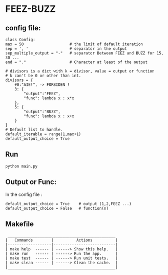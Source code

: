 # FEEZ-BUZZ

## config file:

    class Config:
    max = 50                    # the limit of default iteration 
    sep = ', '                  # separator in the output
    sep_multiple_output = "-"   # separator Between FEEZ and BUZZ for 15, 30 ... 
    end = "."                   # Character at least of the output
    
    # divisors is a dict with k = divisor, value = output or function
    # k can't be 0 or other than int.
    divisors = {
        #0:"AIE!", -> FORBIDEN !
        3: {
            "output":"FEEZ",
            "func": lambda x : x*x
        },
        5: {
            "output":"BUZZ",
            "func": lambda x : x+x
        }
    }
    # Default list to handle.
    default_iterable = range(1,max+1)
    default_output_choice = True

## Run

    python main.py

## Output or Func:

In the config file :

    default_output_choice = True    # output (1,2,FEEZ ...)
    default_output_choice = False   # function(n)

## Makefile

     _______________________________________________
    |   Commands        |          Actions          |
    |-------------------|---------------------------|
    | make help  ------ | ------> Show this help.   |
    | make run   ------ | ------> Run the app.      |
    | make test  ------ | ------> Run unit tests.   |
    | make clean ------ | ------> Clean the cache.  |
    |_______________________________________________|